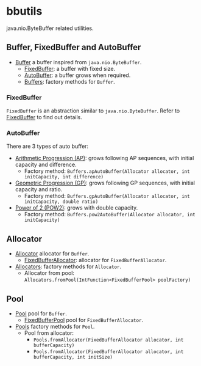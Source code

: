 # bbutils
java.nio.ByteBuffer related utilities.

## Buffer, FixedBuffer and AutoBuffer
* [Buffer](bbutils/src/main/java/com/dopsun/bbutils/Buffer.java) a buffer inspired from ``java.nio.ByteBuffer``.
  * [FixedBuffer](bbutils/src/main/java/com/dopsun/bbutils/FixedBuffer.java): a buffer with fixed size.
  * [AutoBuffer](bbutils/src/main/java/com/dopsun/bbutils/AutoBuffer.java): a buffer grows when required.
  * [Buffers](bbutils/src/main/java/com/dopsun/bbutils/Buffers.java): factory methods for ``Buffer``.

### FixedBuffer
``FixedBuffer`` is an abstraction similar to ``java.nio.ByteBuffer``. Refer to [FixedBuffer](bbutils/src/main/java/com/dopsun/bbutils/FixedBuffer.java) to find out details.

### AutoBuffer
There are 3 types of auto buffer:

* [Arithmetic Progression (AP)](https://en.wikipedia.org/wiki/Arithmetic_progression): grows following AP sequences, with initial capacity and difference.
  * Factory method: ``Buffers.apAutoBuffer(Allocator allocator, int initCapacity, int difference)``
* [Geometric Progression (GP)](https://en.wikipedia.org/wiki/Geometric_progression): grows following GP sequences, with initial capacity and ratio.
  * Factory method: ``Buffers.gpAutoBuffer(Allocator allocator, int initCapacity, double ratio)``
* [Power of 2 (POW2)](https://en.wikipedia.org/wiki/Power_of_two): grows with double capacity.
  * Factory method: ``Buffers.pow2AutoBuffer(Allocator allocator, int initCapacity)``

## Allocator
* [Allocator](bbutils/src/main/java/com/dopsun/bbutils/Allocator.java) allocator for ``Buffer``.
  * [FixedBufferAllocator](bbutils/src/main/java/com/dopsun/bbutils/FixedBufferAllocator.java): allocator for ``FixedBufferAllocator``.
* [Allocators](bbutils/src/main/java/com/dopsun/bbutils/Allocators.java): factory methods for ``Allocator``.
  * Allocator from pool: ``Allocators.fromPool(IntFunction<FixedBufferPool> poolFactory)``


## Pool
* [Pool](bbutils/src/main/java/com/dopsun/bbutils/Pool.java) pool for ``Buffer``.
  * [FixedBufferPool](bbutils/src/main/java/com/dopsun/bbutils/FixedBufferPool.java) pool for ``FixedBufferAllocator``.
* [Pools](bbutils/src/main/java/com/dopsun/bbutils/Pools.java) factory methods for ``Pool``.
  * Pool from allocator:
    * ``Pools.fromAllocator(FixedBufferAllocator allocator, int bufferCapacity)``
    * ``Pools.fromAllocator(FixedBufferAllocator allocator, int bufferCapacity, int initSize)``
